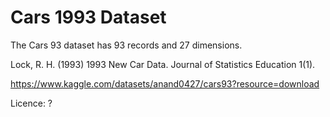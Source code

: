 # Cars 1993 Dataset

The Cars 93 dataset has 93 records and 27 dimensions.

Lock, R. H. (1993) 1993 New Car Data. Journal of Statistics Education 1(1).

https://www.kaggle.com/datasets/anand0427/cars93?resource=download

Licence: ?
